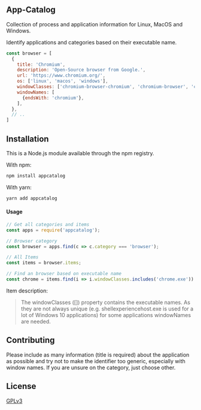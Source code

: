 ## App-Catalog

Collection of process and application information for Linux, MacOS and Windows.

Identify applications and categories based on their executable name.

```javascript
const browser = [
  {
    title: 'Chromium',
    description: 'Open-Source browser from Google.',
    url: 'https://www.chromium.org/',
    os: ['linux', 'macos', 'windows'],
    windowClasses: ['chromium-browser-chromium', 'chromium-browser', 'chromium', 'chromium.exe'],
    windowNames: [
      {endsWith: 'chromium'},
    ],
  },
  // ..
]
```

## Installation

This is a Node.js module available through the npm registry.

With npm:

```bash
npm install appcatalog
```

With yarn:

```bash
yarn add appcatalog
```

#### Usage

```javascript
// Get all categories and items
const apps = require('appcatalog');

// Browser category
const browser = apps.find(c => c.category === 'browser');

// All Items
const items = browser.items;

// Find an browser based on executable name
const chrome = items.find(i => i.windowClasses.includes('chrome.exe'))
```

Item description:

> The windowClasses ([]) property contains the executable names. As they are not always
> unique (e.g. shellexperiencehost.exe is used for a lot of Windows 10 applications)
> for some applications windowNames are needed.

## Contributing

Please include as many information (title is required) about the application as possible and try not to
make the identifier too generic, especially with window names. 
If you are unsure on the category, just choose other.

## License

[GPLv3](https://www.gnu.org/licenses/gpl-3.0.en.html)
